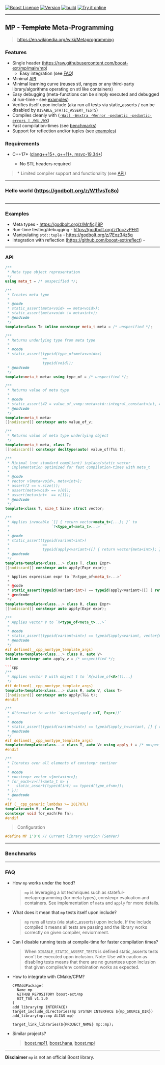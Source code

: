 <a href="http://www.boost.org/LICENSE_1_0.txt" target="_blank">![Boost Licence](http://img.shields.io/badge/license-boost-blue.svg)</a>
<a href="https://github.com/boost-ext/mp/releases" target="_blank">![Version](https://badge.fury.io/gh/boost-ext%2Fmp.svg)</a>
<a href="https://godbolt.org/z/on3qb6n9M">![build](https://img.shields.io/badge/build-blue.svg)</a>
<a href="https://godbolt.org/z/W1fvsTc8o">![Try it online](https://img.shields.io/badge/try%20it-online-blue.svg)</a>

---------------------------------------

## MP - ~~Template~~ Meta-Programming

> https://en.wikipedia.org/wiki/Metaprogramming

### Features

- Single header (https://raw.githubusercontent.com/boost-ext/mp/main/mp)
    - Easy integration (see [FAQ](#faq))
- Minimal [API](#api)
- Minimal learning curve (reuses stl, ranges or any third-party library/algorithms operating on stl like containers)
- Easy debugging (meta-functions can be simply executed and debugged at run-time - see [examples](#examples))
- Verifies itself upon include (aka run all tests via static_asserts / can be disabled by `DISABLE_STATIC_ASSERT_TESTS`)
- Compiles cleanly with ([`-Wall -Wextra -Werror -pedantic -pedantic-errors | /W4 /WX`](https://godbolt.org/z/on3qb6n9M))
- Fast compilation-times (see [benchmarks](#benchmarks))
- Support for reflection and/or tuples (see [examples](#examples))

### Requirements

- C++17* ([clang++15+, g++11+, msvc-19.34+](https://godbolt.org/z/3nraKEoqr))

    - No STL headers required

> \* Limited compiler support and functionality (see [API](#api))

---

### Hello world (https://godbolt.org/z/W1fvsTc8o)

```cpp
```

---

### Examples

- Meta types - https://godbolt.org/z/Mnfjcj18P
- Run-time testing/debugging - https://godbolt.org/z/1oczvPE61
- Manipulating `std::tuple` - https://godbolt.org/z/7Eoz34z5q
- Integration with reflection (https://github.com/boost-ext/reflect) -

---

### API

```cpp
/**
 * Meta type object representation
 */
using meta_t = /* unspecified */;
```

```cpp
/**
 * Creates meta type
 *
 * @code
 * static_assert(meta<void> == meta<void>);
 * static_assert(meta<void> != meta<int>);
 * @endcode
 */
template<class T> inline constexpr meta_t meta = /* unspecified */;
```

```cpp
/**
 * Returns underlying type from meta type
 *
 * @code
 * static_assert(typeid(type_of<meta<void>>)
                 ==
                 typeid(void));
 * @endcode
 */
template<meta_t meta> using type_of = /* unspecified */;
```

```cpp
/**
 * Returns value of meta type
 *
 * @code
 * static_assert(42 = value_of_v<mp::meta<std::integral_constant<int, 42>>>);
 * @endcode
 */
template<meta_t meta>
[[nodiscard]] constexpr auto value_of_v;
```

```cpp
/**
 * Returns value of meta type underlying object
 */
template<meta_t meta, class T>
[[nodiscard]] constexpr decltype(auto) value_of(T&& t);
```

```cpp
/**
 * Minimal (not standard compliant) inplace/static vector
 * implementation optimized for fast compilation-times with meta_t
 *
 * @code
 * vector v{meta<void>, meta<int>};
 * assert(2 == v.size());
 * assert(meta<void> == v[0]);
 * assert(meta<int>  == v[1]);
 * @endcode
 */
template<class T, size_t Size> struct vector;
```

```cpp
/**
 * Applies invocable `[] { return vector<meta_t>{...}; }` to
 *                   `T<type_of<meta_t>...>`
 *
 * @code
 * static_assert(typeid(variant<int>)
 *               ==
 *               typeid(apply<variant>([] { return vector{meta<int>}; })));
 * @endcode
 */
template<template<class...> class T, class Expr>
[[nodiscard]] constexpr auto apply(Expr expr);
```

```cpp
 * Applies expression expr to `R<type_of<meta_t>...>`
 *
 * @code
 * static_assert(typeid(variant<int>) == typeid(apply<variant>([] { return vector{meta<int>}; })));
 * @endcode
 */
template<template<class...> class R, class Expr>
[[nodiscard]] constexpr auto apply(Expr expr);
```

```cpp
/**
 * Applies vector V to `R<type_of<meta_t>...>`
 *
 * @code
 * static_assert(typeid(variant<int>) == typeid(apply<variant, vector{meta<int>}>));
 * @endcode
 */
#if defined(__cpp_nontype_template_args)
template<template<class...> class R, auto V>
inline constexpr auto apply_v = /* unspecified */;

```cpp
/**
 * Applies vector V with object t to `R{value_of<V>(t)...}
 */
#if defined(__cpp_nontype_template_args)
template<template<class...> class R, auto V, class T>
[[nodiscard]] constexpr auto apply(T&& t);
#endif
```

```cpp
/**
 * Alternative to write `decltype(apply_v<T, Expr>))`
 *
 * @code
 * static_assert(typeid(variant<int>) == typeid(apply_t<variant, [] { return vector{meta<int>}; }>));
 * @endcode
 */
#if defined(__cpp_nontype_template_args)
template<template<class...> class T, auto V> using apply_t = /* unspecified */;
#endif
```

```cpp
/**
 * Iterates over all elements of constexpr continer
 *
 * @code
 * constexpr vector v{meta<int>};
 * for_each<v>([]<meta_t m> {
 *   static_assert(typeid(int) == typeid(type_of<m>));
 * });
 * @endcode
 */
#if (__cpp_generic_lambdas >= 201707L)
template<auto V, class Fn>
constexpr void for_each(Fn fn);
#endif
```

> Configuration

```cpp
#define MP 1'0'0 // Current library version (SemVer)
```

---

### Benchmarks

---

### FAQ

- How `mp` works under the hood?

    > `mp` is leveraging a lot techniques such as stateful-metaprogramming (for meta types), constexpr evaluation and containers.
      See implementation of `meta` and `apply` for more details.

- What does it mean that `mp` tests itself upon include?

    > `mp` runs all tests (via static_asserts) upon include. If the include compiled it means all tests are passing and the library works correctly on given compiler, enviornment.

- Can I disable running tests at compile-time for faster compilation times?

    > When `DISABLE_STATIC_ASSERT_TESTS` is defined static_asserts tests won't be executed upon inclusion.
    Note: Use with caution as disabling tests means that there are no gurantees upon inclusion that given compiler/env combination works as expected.

- How to integrate with CMake/CPM?

    ```
    CPMAddPackage(
      Name mp
      GITHUB_REPOSITORY boost-ext/mp
      GIT_TAG v1.1.0
    )
    add_library(mp INTERFACE)
    target_include_directories(mp SYSTEM INTERFACE ${mp_SOURCE_DIR})
    add_library(mp::mp ALIAS mp)
    ```

    ```
    target_link_libraries(${PROJECT_NAME} mp::mp);
    ```

- Similar projects?
    > [boost.mp11](https://github.com/boostorg/mp11), [boost.hana](https://github.com/boostorg/hana), [boost.mpl](https://github.com/boostorg/mpl)

---

**Disclaimer** `mp` is not an official Boost library.
